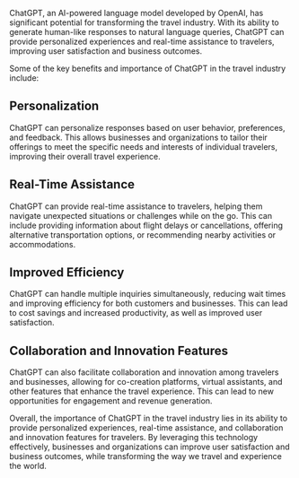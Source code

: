 
ChatGPT, an AI-powered language model developed by OpenAI, has significant potential for transforming the travel industry. With its ability to generate human-like responses to natural language queries, ChatGPT can provide personalized experiences and real-time assistance to travelers, improving user satisfaction and business outcomes.

Some of the key benefits and importance of ChatGPT in the travel industry include:

Personalization
---------------

ChatGPT can personalize responses based on user behavior, preferences, and feedback. This allows businesses and organizations to tailor their offerings to meet the specific needs and interests of individual travelers, improving their overall travel experience.

Real-Time Assistance
--------------------

ChatGPT can provide real-time assistance to travelers, helping them navigate unexpected situations or challenges while on the go. This can include providing information about flight delays or cancellations, offering alternative transportation options, or recommending nearby activities or accommodations.

Improved Efficiency
-------------------

ChatGPT can handle multiple inquiries simultaneously, reducing wait times and improving efficiency for both customers and businesses. This can lead to cost savings and increased productivity, as well as improved user satisfaction.

Collaboration and Innovation Features
-------------------------------------

ChatGPT can also facilitate collaboration and innovation among travelers and businesses, allowing for co-creation platforms, virtual assistants, and other features that enhance the travel experience. This can lead to new opportunities for engagement and revenue generation.

Overall, the importance of ChatGPT in the travel industry lies in its ability to provide personalized experiences, real-time assistance, and collaboration and innovation features for travelers. By leveraging this technology effectively, businesses and organizations can improve user satisfaction and business outcomes, while transforming the way we travel and experience the world.
